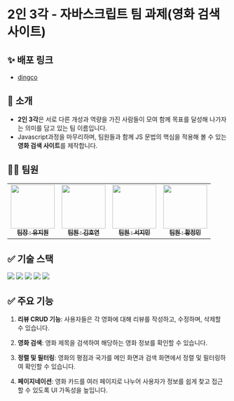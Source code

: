 # 2인 3각 - 자바스크립트 팀 과제(영화 검색 사이트)

## ✨ 배포 링크

- [dingco](http://3.36.72.57:5500/api/posts)

## 👋 소개

- **2인 3각**은 서로 다른 개성과 역량을 가진 사람들이 모여 함께 목표를 달성해 나가자는 의미를 담고 있는 팀 이름입니다.
- Javascript과정을 마무리하며, 팀원들과 함께 JS 문법의 핵심을 적용해 볼 수 있는 **영화 검색 사이트**를 제작합니다.

## 👩‍💻 팀원

<table>
  <tbody>
    <tr>
      <td align="center"><a href="https://github.com/jellycreammy"><img src="https://avatars.githubusercontent.com/u/167044663?v=4" width="100px;" alt=""/><br /><sub><b> 팀장 : 유지원 </b></sub></a><br /></td>
      <td align="center"><a href="https://github.com/blueclorox"><img src="https://avatars.githubusercontent.com/u/165770132?v=4" width="100px;" alt=""/><br /><sub><b> 팀원 : 김호연 </b></sub></a><br /></td>
      <td align="center"><a href="https://github.com/minjiiseo"><img src="https://avatars.githubusercontent.com/u/167045049?v=4" width="100px;" alt=""/><br /><sub><b> 팀원 : 서지민 </b></sub></a><br /></td>
      <td align="center"><a href="https://github.com/mimihimesama"><img src="https://avatars.githubusercontent.com/u/106059492?v=4" width="100px;" alt=""/><br /><sub><b> 팀원 : 황정민 </b></sub></a><br /></td>
    </tr>
  </tbody>
</table>

## ✅ 기술 스택

<img  src="https://img.shields.io/badge/git-F05032?style=for-the-badge&logo=git&logoColor=white">

<img  src="https://img.shields.io/badge/github-181717?style=for-the-badge&logo=github&logoColor=white">

<img  src="https://img.shields.io/badge/JavaScript-F7DF1E?style=for-the-badge&logo=JavaScript&logoColor=white">

<img  src="https://img.shields.io/badge/HTML-239120?style=for-the-badge&logo=html5&logoColor=white">

<img  src="https://img.shields.io/badge/CSS-239120?&style=for-the-badge&logo=css3&logoColor=white">

## ✅ 주요 기능

1. **리뷰 CRUD 기능**: 사용자들은 각 영화에 대해 리뷰를 작성하고, 수정하며, 삭제할 수 있습니다.

2. **영화 검색**: 영화 제목을 검색하여 해당하는 영화 정보를 확인할 수 있습니다.
  
4. **정렬 및 필터링**: 영화의 평점과 국가를 메인 화면과 검색 화면에서 정렬 및 필터링하여 확인할 수 있습니다.

5. **페이지네이션**: 영화 카드를 여러 페이지로 나누어 사용자가 정보를 쉽게 찾고 접근할 수 있도록 UI 가독성을 높입니다.

